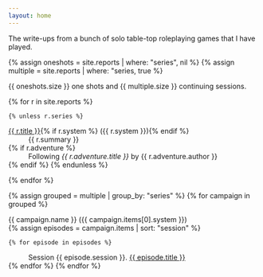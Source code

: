 ```yaml
---
layout: home
---
```


The write-ups from a bunch of solo table-top roleplaying games that I have played.

{% assign oneshots = site.reports | where: "series", nil %}
{% assign multiple = site.reports | where: "series, true %}

{{ oneshots.size }} one shots and {{ multiple.size }} continuing sessions.

<dl>
  {% for r in site.reports %}
  
    {% unless r.series %}
  <dt><a href="{{ r.url | relative_url }}">{{ r.title }}</a>{% if r.system %} ({{ r.system }}){% endif %}</dt>
  <dd>{{ r.summary }}</dd>
      {% if r.adventure %}
  <dd>Following <i>{{ r.adventure.title }}</i> by {{ r.adventure.author }}</dd>
      {% endif %}
    {% endunless %}
    
  {% endfor %}

  {% assign grouped = multiple | group_by: "series" %}
  {% for campaign in grouped %}  

  <dt>{{ campaign.name }} ({{ campaign.items[0].system }})</dt>
    {% assign episodes = campaign.items | sort: "session" %}

    {% for episode in episodes %}
  <dd>Session {{ episode.session }}.
    <a href="{{ episode.url | relative_url }}">{{ episode.title }}</a>
  </dd>
    {% endfor %}
  {% endfor %}
  
</dl>
